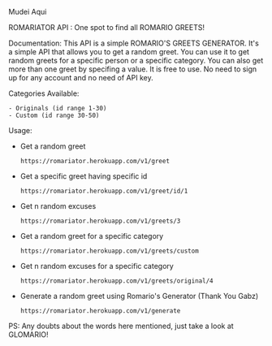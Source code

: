 Mudei Aqui

ROMARIATOR API : One spot to find all ROMARIO GREETS!

Documentation:
        This API is a simple ROMARIO'S GREETS GENERATOR.
         It's a simple API that allows you to get a random greet. 
         You can use it to get random greets for a specific person or a specific category. 
         You can also get more than one greet by specifing a value.
         It is free to use. 
         No need to sign up for any account and no need of API key.

Categories Available:
    
    - Originals (id range 1-30) 
    - Custom (id range 30-50)

Usage:

  - Get a random greet
        
        https://romariator.herokuapp.com/v1/greet
        

  - Get a specific greet having specific id
        
        https://romariator.herokuapp.com/v1/greet/id/1
        

  - Get n random excuses
        
        https://romariator.herokuapp.com/v1/greets/3
        
           
  - Get a random greet for a specific category
        
        https://romariator.herokuapp.com/v1/greets/custom
        

  - Get n random excuses for a specific category
        
        https://romariator.herokuapp.com/v1/greets/original/4

  - Generate a random greet using Romario's Generator (Thank You Gabz)
        
        https://romariator.herokuapp.com/v1/generate		
        
		 
PS: Any doubts about the words here mentioned, just take a look at GLOMARIO!
        
    
